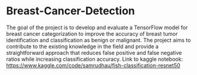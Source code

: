 # Breast-Cancer-Detection
The goal of the project is to develop and evaluate a TensorFlow model for breast cancer categorization to improve the accuracy of breast tumor identification and classification as benign or malignant. 
The project aims to contribute to the existing knowledge in the field and provide a straightforward approach that reduces false positive and false negative ratios while increasing classification accuracy. 
Link to kaggle notebook: https://www.kaggle.com/code/samrudhau/fish-classification-resnet50

